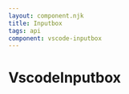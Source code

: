 ```yaml
---
layout: component.njk
title: Inputbox
tags: api
component: vscode-inputbox
---
```


# VscodeInputbox

